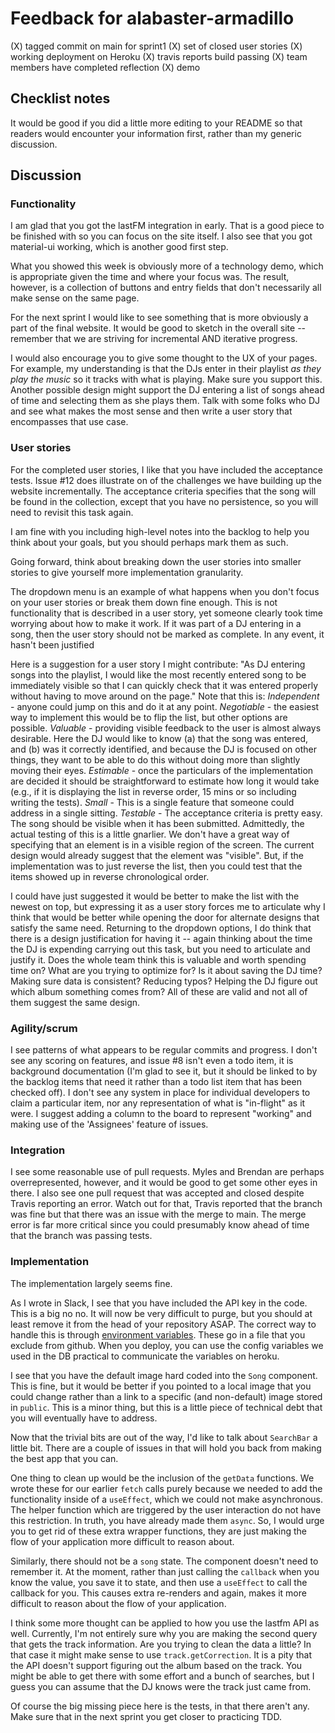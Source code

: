 # Feedback for alabaster-armadillo

(X) tagged commit on main for sprint1
(X) set of closed user stories
(X) working deployment on Heroku
(X) travis reports build passing
(X) team members have completed reflection
(X) demo

## Checklist notes

It would be good if you did a little more editing to your README so that readers would encounter your information first, rather than my generic discussion.

## Discussion

### Functionality

I am glad that you got the lastFM integration in early. That is a good piece to be finished with so you can focus on the site itself. I also see that you got material-ui working, which is another good first step.

What you showed this week is obviously more of a technology demo, which is appropriate given the time and where your focus was. The result, however, is a collection of buttons and entry fields that don't necessarily all make sense on the same page.

For the next sprint I would like to see something that is more obviously a part of the final website. It would be good to sketch in the overall site -- remember that we are striving for incremental AND iterative progress.

I would also encourage you to give some thought to the UX of your pages. For example, my understanding is that the DJs enter in their playlist _as they play the music_ so it tracks with what is playing. Make sure you support this. Another possible design might support the DJ entering a list of songs ahead of time and selecting them as she plays them. Talk with some folks who DJ and see what makes the most sense and then write a user story that encompasses that use case.

### User stories

For the completed user stories, I like that you have included the acceptance tests. Issue #12 does illustrate on of the challenges we have building up the website incrementally. The acceptance criteria specifies that the song will be found in the collection, except that you have no persistence, so you will need to revisit this task again.

I am fine with you including high-level notes into the backlog to help you think about your goals, but you should perhaps mark them as such.

Going forward, think about breaking down the user stories into smaller stories to give yourself more implementation granularity.

The dropdown menu is an example of what happens when you don't focus on your user stories or break them down fine enough. This is not functionality that is described in a user story, yet someone clearly took time worrying about how to make it work. If it was part of a DJ entering in a song, then the user story should not be marked as complete. In any event, it hasn't been justified

Here is a suggestion for a user story I might contribute: "As DJ entering songs into the playlist, I would like the most recently entered song to be immediately visible so that I can quickly check that it was entered properly without having to move around on the page." Note that this is: _Independent_ - anyone could jump on this and do it at any point. _Negotiable_ - the easiest way to implement this would be to flip the list, but other options are possible. _Valuable_ - providing visible feedback to the user is almost always desirable. Here the DJ would like to know (a) that the song was entered, and (b) was it correctly identified, and because the DJ is focused on other things, they want to be able to do this without doing more than slightly moving their eyes. _Estimable_ - once the particulars of the implementation are decided it should be straightforward to estimate how long it would take (e.g., if it is displaying the list in reverse order, 15 mins or so including writing the tests). _Small_ - This is a single feature that someone could address in a single sitting. _Testable_ - The acceptance criteria is pretty easy. The song should be visible when it has been submitted. Admittedly, the actual testing of this is a little gnarlier. We don't have a great way of specifying that an element is in a visible region of the screen. The current design would already suggest that the element was "visible". But, if the implementation was to just reverse the list, then you could test that the items showed up in reverse chronological order.

I could have just suggested it would be better to make the list with the newest on top, but expressing it as a user story forces me to articulate why I think that would be better while opening the door for alternate designs that satisfy the same need. Returning to the dropdown options, I do think that there is a design justification for having it -- again thinking about the time the DJ is expending carrying out this task, but you need to articulate and justify it. Does the whole team think this is valuable and worth spending time on? What are you trying to optimize for? Is it about saving the DJ time? Making sure data is consistent? Reducing typos? Helping the DJ figure out which album something comes from? All of these are valid and not all of them suggest the same design.

### Agility/scrum

I see patterns of what appears to be regular commits and progress. I don't see any scoring on features, and issue #8 isn't even a todo item, it is background documentation (I'm glad to see it, but it should be linked to by the backlog items that need it rather than a todo list item that has been checked off). I don't see any system in place for individual developers to claim a particular item, nor any representation of what is "in-flight" as it were. I suggest adding a column to the board to represent "working" and making use of the 'Assignees' feature of issues.

### Integration

I see some reasonable use of pull requests. Myles and Brendan are perhaps overrepresented, however, and it would be good to get some other eyes in there. I also see one pull request that was accepted and closed despite Travis reporting an error. Watch out for that, Travis reported that the branch was fine but that there was an issue with the merge to main. The merge error is far more critical since you could presumably know ahead of time that the branch was passing tests.

### Implementation

The implementation largely seems fine.

As I wrote in Slack, I see that you have included the API key in the code. This is a big no no. It will now be very difficult to purge, but you should at least remove it from the head of your repository ASAP. The correct way to handle this is through [environment variables](https://nextjs.org/docs/basic-features/environment-variables). These go in a file that you exclude from github. When you deploy, you can use the config variables we used in the DB practical to communicate the variables on heroku.

I see that you have the default image hard coded into the `Song` component. This is fine, but it would be better if you pointed to a local image that you could change rather than a link to a specific (and non-default) image stored in `public`. This is a minor thing, but this is a little piece of technical debt that you will eventually have to address.

Now that the trivial bits are out of the way, I'd like to talk about `SearchBar` a little bit. There are a couple of issues in that will hold you back from making the best app that you can.

One thing to clean up would be the inclusion of the `getData` functions. We wrote these for our earlier `fetch` calls purely because we needed to add the functionality inside of a `useEffect`, which we could not make asynchronous. The helper function which are triggered by the user interaction do not have this restriction. In truth, you have already made them `async`. So, I would urge you to get rid of these extra wrapper functions, they are just making the flow of your application more difficult to reason about.

Similarly, there should not be a `song` state. The component doesn't need to remember it. At the moment, rather than just calling the `callback` when you know the value, you save it to state, and then use a `useEffect` to call the callback for you. This causes extra re-renders and again, makes it more difficult to reason about the flow of your application.

I think some more thought can be applied to how you use the lastfm API as well. Currently, I'm not entirely sure why you are making the second query that gets the track information. Are you trying to clean the data a little? In that case it might make sense to use `track.getCorrection`. It is a pity that the API doesn't support figuring out the album based on the track. You might be able to get there with some effort and a bunch of searches, but I guess you can assume that the DJ knows were the track just came from.

Of course the big missing piece here is the tests, in that there aren't any. Make sure that in the next sprint you get closer to practicing TDD.

